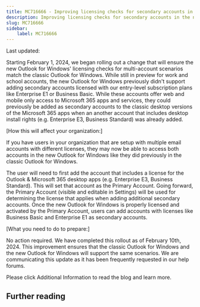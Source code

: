 ```yaml
---
title: MC716666 - Improving licensing checks for secondary accounts in the new Outlook for Windows
description: Improving licensing checks for secondary accounts in the new Outlook for Windows
slug: MC716666
sidebar:
    label: MC716666
---
```



Last updated: 

<p>Starting February 1, 2024, we began rolling out a change that will ensure the new Outlook for Windows' licensing checks for multi-account scenarios match the classic Outlook for Windows. While still in preview for work and school accounts, the new Outlook for Windows previously didn't support adding secondary accounts licensed with our entry-level subscription plans like Enterprise E1 or Business Basic. While these accounts offer web and mobile only access to Microsoft 365 apps and services, they could previously be added as secondary accounts to the classic desktop versions of the Microsoft 365 apps when an another account that includes desktop install rights (e.g. Enterprise E3, Business Standard) was already added.&nbsp;</p><p>[How this will affect your organization:]</p><p>If you have users in your organization that are setup with multiple email accounts with different licenses, they may now be able to access both accounts in the new Outlook for Windows like they did previously in the classic Outlook for Windows.&nbsp;</p><p>The user will need to first add the account that includes a license for the Outlook &amp; Microsoft 365 desktop apps (e.g. Enterprise E3, Business Standard). This will set that account as the Primary Account. Going forward, the Primary Account (visible and editable in Settings) will be used for determining the license that applies when adding additional secondary accounts. Once the new Outlook for Windows is properly licensed and activated by the Primary Account, users can add accounts with licenses like Business Basic and Enterprise E1 as secondary accounts.</p><p>[What you need to do to prepare:]</p><p>No action required. We have completed this rollout as of February 10th, 2024. This improvement ensures that the classic Outlook for Windows and the new Outlook for Windows will support the same scenarios. We are communicating this update as it has been frequently requested in our help forums.&nbsp;</p><p>Please click Additional Information to read the blog and learn more.</p>

## Further reading
